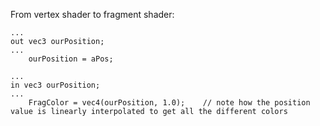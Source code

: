 From vertex shader to fragment shader: 
```shell
...
out vec3 ourPosition;
...
    ourPosition = aPos;
```

```shell
...
in vec3 ourPosition;
...
    FragColor = vec4(ourPosition, 1.0);    // note how the position value is linearly interpolated to get all the different colors
```
